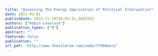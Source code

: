 ```yaml
---
title: "Assessing the Energy Implication of Political Intervention"
date: 2011-01-01
publishDate: 2022-11-19T16:03:31.380255Z
authors: ["Robin Lovelace"]
publication_types: ["0"]
abstract: ""
featured: false
publication: ""
url_pdf: "http://www.theoildrum.com/node/7798#more"
---
```


